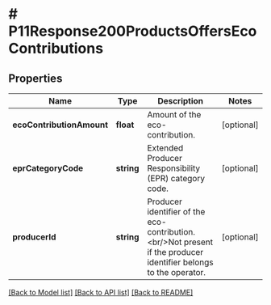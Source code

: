 # # P11Response200ProductsOffersEcoContributions

## Properties

Name | Type | Description | Notes
------------ | ------------- | ------------- | -------------
**ecoContributionAmount** | **float** | Amount of the eco-contribution. | [optional]
**eprCategoryCode** | **string** | Extended Producer Responsibility (EPR) category code. | [optional]
**producerId** | **string** | Producer identifier of the eco-contribution.&lt;br/&gt;Not present if the producer identifier belongs to the operator. | [optional]

[[Back to Model list]](../../README.md#models) [[Back to API list]](../../README.md#endpoints) [[Back to README]](../../README.md)
